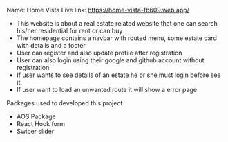 Name: Home Vista
Live link: https://home-vista-fb609.web.app/

- This website is about a real estate related website that one can search his/her residential for rent or can buy
- The homepage contains a navbar with routed menu, some estate card with details and a footer
- User can register and also update profile after registration
- User can also login using their google and github account without registration
- If user wants to see details of an estate he or she must login before see it.
- If user want to load an unwanted route it will show a error page

Packages used to developed this project
-  AOS Package
-  React Hook form
-  Swiper slider